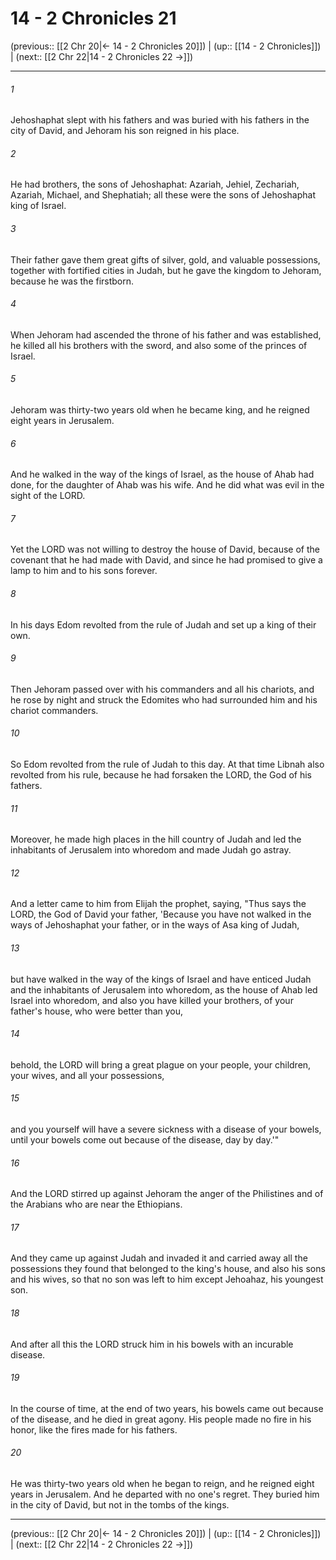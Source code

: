 # 14 - 2 Chronicles 21

(previous:: [[2 Chr 20|← 14 - 2 Chronicles 20]]) | (up:: [[14 - 2 Chronicles]]) | (next:: [[2 Chr 22|14 - 2 Chronicles 22 →]])

***


###### 1 
Jehoshaphat slept with his fathers and was buried with his fathers in the city of David, and Jehoram his son reigned in his place. 

###### 2 
He had brothers, the sons of Jehoshaphat: Azariah, Jehiel, Zechariah, Azariah, Michael, and Shephatiah; all these were the sons of Jehoshaphat king of Israel. 

###### 3 
Their father gave them great gifts of silver, gold, and valuable possessions, together with fortified cities in Judah, but he gave the kingdom to Jehoram, because he was the firstborn. 

###### 4 
When Jehoram had ascended the throne of his father and was established, he killed all his brothers with the sword, and also some of the princes of Israel. 

###### 5 
Jehoram was thirty-two years old when he became king, and he reigned eight years in Jerusalem. 

###### 6 
And he walked in the way of the kings of Israel, as the house of Ahab had done, for the daughter of Ahab was his wife. And he did what was evil in the sight of the LORD. 

###### 7 
Yet the LORD was not willing to destroy the house of David, because of the covenant that he had made with David, and since he had promised to give a lamp to him and to his sons forever. 

###### 8 
In his days Edom revolted from the rule of Judah and set up a king of their own. 

###### 9 
Then Jehoram passed over with his commanders and all his chariots, and he rose by night and struck the Edomites who had surrounded him and his chariot commanders. 

###### 10 
So Edom revolted from the rule of Judah to this day. At that time Libnah also revolted from his rule, because he had forsaken the LORD, the God of his fathers. 

###### 11 
Moreover, he made high places in the hill country of Judah and led the inhabitants of Jerusalem into whoredom and made Judah go astray. 

###### 12 
And a letter came to him from Elijah the prophet, saying, "Thus says the LORD, the God of David your father, 'Because you have not walked in the ways of Jehoshaphat your father, or in the ways of Asa king of Judah, 

###### 13 
but have walked in the way of the kings of Israel and have enticed Judah and the inhabitants of Jerusalem into whoredom, as the house of Ahab led Israel into whoredom, and also you have killed your brothers, of your father's house, who were better than you, 

###### 14 
behold, the LORD will bring a great plague on your people, your children, your wives, and all your possessions, 

###### 15 
and you yourself will have a severe sickness with a disease of your bowels, until your bowels come out because of the disease, day by day.'" 

###### 16 
And the LORD stirred up against Jehoram the anger of the Philistines and of the Arabians who are near the Ethiopians. 

###### 17 
And they came up against Judah and invaded it and carried away all the possessions they found that belonged to the king's house, and also his sons and his wives, so that no son was left to him except Jehoahaz, his youngest son. 

###### 18 
And after all this the LORD struck him in his bowels with an incurable disease. 

###### 19 
In the course of time, at the end of two years, his bowels came out because of the disease, and he died in great agony. His people made no fire in his honor, like the fires made for his fathers. 

###### 20 
He was thirty-two years old when he began to reign, and he reigned eight years in Jerusalem. And he departed with no one's regret. They buried him in the city of David, but not in the tombs of the kings.

***

(previous:: [[2 Chr 20|← 14 - 2 Chronicles 20]]) | (up:: [[14 - 2 Chronicles]]) | (next:: [[2 Chr 22|14 - 2 Chronicles 22 →]])

